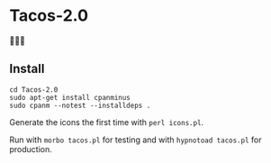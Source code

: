 # Tacos-2.0
🌮🌮🌮

## Install
    cd Tacos-2.0
    sudo apt-get install cpanminus
    sudo cpanm --notest --installdeps .

Generate the icons the first time with `perl icons.pl`.

Run with `morbo tacos.pl` for testing and with `hypnotoad tacos.pl` for production.
